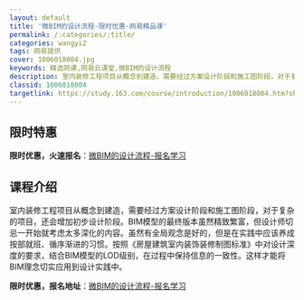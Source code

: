 ```yaml
---
layout: default
title: '微BIM的设计流程-限时优惠-网易精品课'
permalink: /:categories/:title/
categories: wangyi2
tags: 网易提供
cover: 1006018004.jpg
keywords: 精选网课,网易云课堂,微BIM的设计流程
description: 室内装修工程项目从概念到建造，需要经过方案设计阶段和施工图阶段，对于复杂的项目，还会增加初步设计阶段。BIM模型的最终版
classid: 1006018004
targetlink: https://study.163.com/course/introduction/1006018004.htm?share=1&shareId=1025206652&utm_campaign=share&utm_medium=iphoneShare&utm_source=&utm_u=1025206652
---
```


## 限时特惠

**限时优惠，火速报名**：[微BIM的设计流程-报名学习](https://study.163.com/course/introduction/1006018004.htm?share=1&shareId=1025206652&utm_campaign=share&utm_medium=iphoneShare&utm_source=&utm_u=1025206652)

## 课程介绍

室内装修工程项目从概念到建造，需要经过方案设计阶段和施工图阶段，对于复杂的项目，还会增加初步设计阶段。BIM模型的最终版本虽然精致繁富，但设计师切忌一开始就考虑太多深化的内容。虽然有全局观念是好的，但是在实践中应该养成按部就班、循序渐进的习惯。按照《房屋建筑室内装饰装修制图标准》中对设计深度的要求，结合BIM模型的LOD级别，在过程中保持信息的一致性。这样才能将BIM理念切实应用到设计实践中。

**限时优惠，报名地址**：[微BIM的设计流程-报名学习](https://study.163.com/course/introduction/1006018004.htm?share=1&shareId=1025206652&utm_campaign=share&utm_medium=iphoneShare&utm_source=&utm_u=1025206652)

